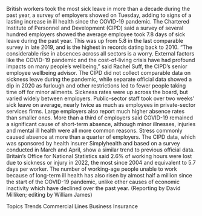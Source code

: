 British workers took the most sick leave in more than a decade during the past year, a survey of employers showed on Tuesday, adding to signs of a lasting increase in ill health since the COVID-19 pandemic.
The Chartered Institute of Personnel and Development (CIPD) said a survey of several hundred employers showed the average employee took 7.8 days of sick leave during the past year. This was up from 5.8 in the last comparable survey in late 2019, and is the highest in records dating back to 2010.
“The considerable rise in absences across all sectors is a worry. External factors like the COVID-19 pandemic and the cost-of-living crisis have had profound impacts on many people’s wellbeing,” said Rachel Suff, the CIPD’s senior employee wellbeing advisor.
The CIPD did not collect comparable data on sickness leave during the pandemic, while separate official data showed a dip in 2020 as furlough and other restrictions led to fewer people taking time off for minor ailments.
Sickness rates were up across the board, but varied widely between employers. Public-sector staff took over two weeks’ sick leave on average, nearly twice as much as employees in private-sector services firms. Large employers also report much higher absence rates than smaller ones.
More than a third of employers said COVID-19 remained a significant cause of short-term absence, although minor illnesses, injuries and mental ill health were all more common reasons. Stress commonly caused absence at more than a quarter of employers.
The CIPD data, which was sponsored by health insurer Simplyhealth and based on a survey conducted in March and April, show a similar trend to previous official data.
Britain’s Office for National Statistics said 2.6% of working hours were lost due to sickness or injury in 2022, the most since 2004 and equivalent to 5.7 days per worker.
The number of working-age people unable to work because of long-term ill health has also risen by almost half a million since the start of the COVID-19 pandemic, unlike other causes of economic inactivity which have declined over the past year.
(Reporting by David Milliken; editing by William James)

Topics
Trends
Commercial Lines
Business Insurance
